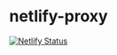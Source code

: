 # netlify-proxy
[![Netlify Status](https://api.netlify.com/api/v1/badges/1110d17e-5737-4280-8383-c5d4f9511610/deploy-status)](https://app.netlify.com/sites/fast-proxy/deploys)
